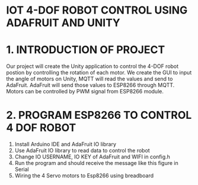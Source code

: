 # IOT 4-DOF ROBOT CONTROL USING ADAFRUIT AND UNITY
# 1. INTRODUCTION OF PROJECT
  Our project will create the Unity application to control the 4-DOF robot postion by controlling the rotation of each motor. We create the GUI to input the angle of motors on Unity, MQTT will read the values and send to AdaFruit. AdaFruit will send those values to ESP8266 through MQTT. Motors can be controlled by PWM signal from ESP8266 module.
# 2. PROGRAM ESP8266 TO CONTROL 4 DOF ROBOT
1. Install Arduino IDE and AdaFruit IO library
2. Use AdaFruit IO library to read data to control the robot
3. Change IO USERNAME, IO KEY of AdaFruit and WIFI in config.h
4. Run the program and should receive the message like this figure in Serial
5.  Wiring the 4 Servo motors to Esp8266 using breadboard
